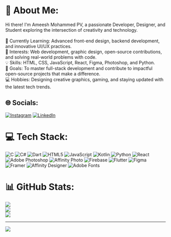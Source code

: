 # 💫 About Me:
Hi there! I'm Ameesh Mohammed PV, a passionate Developer, Designer, and Student exploring the intersection of creativity and technology.<br><br>🌱 Currently Learning: Advanced front-end design, backend development, and innovative UI/UX practices.<br>🚀 Interests: Web development, graphic design, open-source contributions, and solving real-world problems with code.<br>💡 Skills: HTML, CSS, JavaScript, React, Figma, Photoshop, and Python.<br>🎯 Goals: To master full-stack development and contribute to impactful open-source projects that make a difference.<br>💻 Hobbies: Designing creative graphics, gaming, and staying updated with the latest tech trends.


## 🌐 Socials:
[![Instagram](https://img.shields.io/badge/Instagram-%23E4405F.svg?logo=Instagram&logoColor=white)](https://instagram.com/4m335h) [![LinkedIn](https://img.shields.io/badge/LinkedIn-%230077B5.svg?logo=linkedin&logoColor=white)](https://linkedin.com/in/4m335h)

# 💻 Tech Stack:
![C](https://img.shields.io/badge/c-%2300599C.svg?style=for-the-badge&logo=c&logoColor=white) ![C#](https://img.shields.io/badge/c%23-%23239120.svg?style=for-the-badge&logo=csharp&logoColor=white) ![Dart](https://img.shields.io/badge/dart-%230175C2.svg?style=for-the-badge&logo=dart&logoColor=white) ![HTML5](https://img.shields.io/badge/html5-%23E34F26.svg?style=for-the-badge&logo=html5&logoColor=white) ![JavaScript](https://img.shields.io/badge/javascript-%23323330.svg?style=for-the-badge&logo=javascript&logoColor=%23F7DF1E) ![Kotlin](https://img.shields.io/badge/kotlin-%237F52FF.svg?style=for-the-badge&logo=kotlin&logoColor=white) ![Python](https://img.shields.io/badge/python-3670A0?style=for-the-badge&logo=python&logoColor=ffdd54) ![React](https://img.shields.io/badge/react-%2320232a.svg?style=for-the-badge&logo=react&logoColor=%2361DAFB) ![Adobe Photoshop](https://img.shields.io/badge/adobe%20photoshop-%2331A8FF.svg?style=for-the-badge&logo=adobe%20photoshop&logoColor=white) ![Affinity Photo](https://img.shields.io/badge/affinityphoto-%237E4DD2.svg?style=for-the-badge&logo=affinity-photo&logoColor=white) ![Firebase](https://img.shields.io/badge/firebase-%23039BE5.svg?style=for-the-badge&logo=firebase) ![Flutter](https://img.shields.io/badge/Flutter-%2302569B.svg?style=for-the-badge&logo=Flutter&logoColor=white) ![Figma](https://img.shields.io/badge/figma-%23F24E1E.svg?style=for-the-badge&logo=figma&logoColor=white) ![Framer](https://img.shields.io/badge/Framer-black?style=for-the-badge&logo=framer&logoColor=blue) ![Affinity Designer](https://img.shields.io/badge/affinity%20desginer-%231B72BE.svg?style=for-the-badge&logo=affinity-designer&logoColor=white) ![Adobe Fonts](https://img.shields.io/badge/Adobe%20Fonts-000B1D.svg?style=for-the-badge&logo=Adobe%20Fonts&logoColor=white)
# 📊 GitHub Stats:
![](https://github-readme-stats.vercel.app/api?username=4m335h&theme=dark&hide_border=false&include_all_commits=false&count_private=false)<br/>
![](https://github-readme-streak-stats.herokuapp.com/?user=4m335h&theme=dark&hide_border=false)<br/>
![](https://github-readme-stats.vercel.app/api/top-langs/?username=4m335h&theme=dark&hide_border=false&include_all_commits=false&count_private=false&layout=compact)

---
[![](https://visitcount.itsvg.in/api?id=4m335h&icon=0&color=0)](https://visitcount.itsvg.in)

<!-- Proudly created with GPRM ( https://gprm.itsvg.in ) -->
